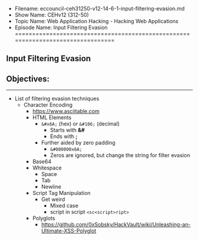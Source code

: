- Filename: eccouncil-ceh31250-v12-14-6-1-input-filtering-evasion.md
- Show Name: CEHv12 (312-50)
- Topic Name: Web Application Hacking - Hacking Web Applications
- Episode Name: Input Filtering Evasion
================================================================================


Input Filtering Evasion
--------------------------------------------------------------------------------

Objectives:
--------------------------------------------------------------------------------

--------------------------------------------------------------------------------


+ List of filtering evasion techniques
  - Character Encoding
    + https://www.asciitable.com
    + HTML Elements
      - `&#x6A;` (hex) or `&#106;` (decimal)
        + Starts with **&#**
        + Ends with **;**
      - Further aided by zero padding
        + `&#000000x6A;`
        + Zeros are ignored, but change the string for filter evasion
    + Base64
    + Whitespace
      - Space
      - Tab
      - Newline
    + Script Tag Manipulation
      - Get weird
        + Mixed case
        + script in script
          `<sc<script>ript>`
    + Polyglots
      - https://github.com/0xSobsky/HackVault/wiki/Unleashing-an-Ultimate-XSS-Polyglot
